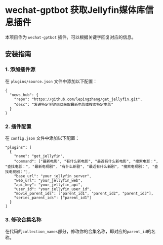 # wechat-gptbot 获取Jellyfin媒体库信息插件

本项目作为 `wechat-gptbot` 插件，可以根据关键字回复对应的信息。

## 安装指南

### 1. 添加插件源
在 `plugins/source.json` 文件中添加以下配置：
```
{
  "news_hub": {
    "repo": "https://github.com/lepingzhang/get_jellyfin.git",
    "desc": "发送特定关键词以获取最新电影或搜索特定电影"
  }
}
```

### 2. 插件配置
在 `config.json` 文件中添加以下配置：
```
"plugins": [
  {
    "name": "get_jellyfin",
    "command": ["最新电影", "有什么新电影", "最近有什么新电影", "搜索电影：", "查找电影：", "最新电视剧", "有什么新剧", "最近有什么新剧", "搜索电视剧：", "查找电视剧："],
    "base_url": "your_jellyfin_server",
    "web_url": "your_jellyfin_web",
    "api_key": "your_jellyfin_api",
    "user_id": "your_jellyfin_user_id",
    "movie_parent_ids": ["parent_id1", "parent_id2", "parent_id3"],
    "series_parent_ids": ["parent_id1"]
  }
]
```

### 3. 修改合集名称
在代码的`collection_names`部分，修改你的合集名称，即对应的`parent_id`的名称。
